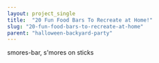 ```yaml
---
layout: project_single
title:  "20 Fun Food Bars To Recreate at Home!"
slug: "20-fun-food-bars-to-recreate-at-home"
parent: "halloween-backyard-party"
---
```

smores-bar, s'mores on sticks
